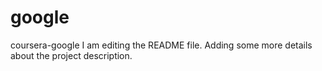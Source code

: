 # google
coursera-google
I am editing the README file. Adding some more details about the project description.
